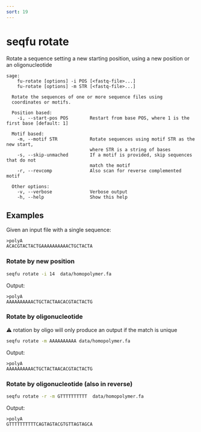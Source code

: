 ```yaml
---
sort: 19
---
```

# seqfu rotate

Rotate a sequence setting a new starting position, using 
a new position or an oligonucleotide

```text
sage:
    fu-rotate [options] -i POS [<fastq-file>...]
    fu-rotate [options] -m STR [<fastq-file>...]

  Rotate the sequences of one or more sequence files using 
  coordinates or motifs.

  Position based:
    -i, --start-pos POS        Restart from base POS, where 1 is the first base [default: 1]
  
  Motif based:
    -m, --motif STR            Rotate sequences using motif STR as the new start,
                               where STR is a string of bases
    -s, --skip-unmached        If a motif is provided, skip sequences that do not
                               match the motif
    -r, --revcomp              Also scan for reverse complemented motif

  Other options:
    -v, --verbose              Verbose output
    -h, --help                 Show this help
```

## Examples

Given an input file with a single sequence:

```text
>polyA
ACACGTACTACTGAAAAAAAAAACTGCTACTA
```

### Rotate by new position

```bash
seqfu rotate -i 14  data/homopolymer.fa 
```

Output:

```text
>polyA
AAAAAAAAAACTGCTACTAACACGTACTACTG
```

### Rotate by oligonucleotide

:warning: rotation by oligo will only produce an output if the match is unique

```bash
seqfu rotate -m AAAAAAAAAA data/homopolymer.fa
```

Output:

```text
>polyA
AAAAAAAAAACTGCTACTAACACGTACTACTG
```


### Rotate by oligonucleotide (also in reverse)

```bash
seqfu rotate -r -m GTTTTTTTTTT  data/homopolymer.fa
```

Output:

```text
>polyA
GTTTTTTTTTTCAGTAGTACGTGTTAGTAGCA
```

